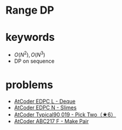 # Range DP


# keywords 
- $O(N^2), O(N^3)$
- DP on sequence 


# problems 
- [AtCoder EDPC L - Deque](https://atcoder.jp/contests/dp/tasks/dp_l)
- [AtCoder EDPC N - Slimes](https://atcoder.jp/contests/dp/tasks/dp_n)
- [AtCoder Typical90 019 - Pick Two（★6）](https://atcoder.jp/contests/typical90/tasks/typical90_s)
- [AtCoder ABC217 F - Make Pair](https://atcoder.jp/contests/abc217/tasks/abc217_f)